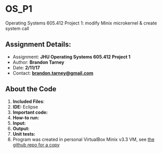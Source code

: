 # OS_P1
Operating Systems 605.412 Project 1: modify Minix microkernel &amp; create system call 

## Assignment Details:
- Assignment: **JHU Operating Systems 605.412 Project 1**
- Author: **Brandon Tarney**
- Date: **2/11/17**
- Contact: **brandon.tarney@gmail.com**

## About the Code
1. **Included Files**: 
1. **IDE:** Eclipse
1. **Important code:** 
1. **How-to run:**  
1. **Input:** 
1. **Output:** 
1. **Unit tests:**
1. Program was created in personal VirtualBox Minix v3.3 VM, see [the github repo for a copy](https://github.com/1amBulletproof/OS_P1)
